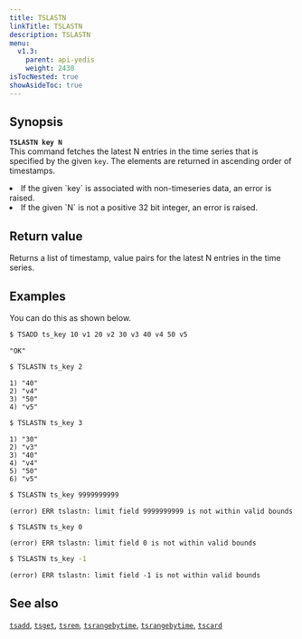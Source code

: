```yaml
---
title: TSLASTN
linkTitle: TSLASTN
description: TSLASTN
menu:
  v1.3:
    parent: api-yedis
    weight: 2430
isTocNested: true
showAsideToc: true
---
```


## Synopsis

<b>`TSLASTN key N`</b><br>
This command fetches the latest N entries in the time series that is specified by the given `key`.
The elements are returned in ascending order of timestamps.

<li>If the given `key` is associated with non-timeseries data, an error is raised.</li>
<li>If the given `N` is not a positive 32 bit integer, an error is raised.</li>

## Return value

Returns a list of timestamp, value pairs for the latest N entries in the time series.

## Examples

You can do this as shown below.

```sh
$ TSADD ts_key 10 v1 20 v2 30 v3 40 v4 50 v5
```

```
"OK"
```

```sh
$ TSLASTN ts_key 2
```

```
1) "40"
2) "v4"
3) "50"
4) "v5"
```

```sh
$ TSLASTN ts_key 3
```

```
1) "30"
2) "v3"
3) "40"
4) "v4"
5) "50"
6) "v5"
```

```sh
$ TSLASTN ts_key 9999999999
```

```
(error) ERR tslastn: limit field 9999999999 is not within valid bounds
```

```sh
$ TSLASTN ts_key 0
```

```
(error) ERR tslastn: limit field 0 is not within valid bounds
```

```sh
$ TSLASTN ts_key -1
```

```
(error) ERR tslastn: limit field -1 is not within valid bounds
```

## See also
[`tsadd`](../tsadd/), [`tsget`](../tsget/), [`tsrem`](../tsrem/),
[`tsrangebytime`](../tsrangebytime), [`tsrangebytime`](../tsrangebytime), [`tscard`](../tscard)
